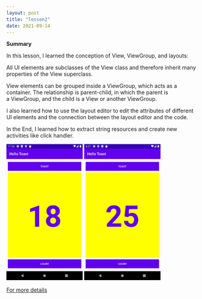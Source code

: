 ```yaml
---
layout: post
title: "lesson2"
date: 2021-09-14
---
```

**Summary**

In this lesson, I learned the conception of View, ViewGroup, and layouts: 

All UI elements are subclasses of the View class and therefore inherit many properties of the View superclass.

View elements can be grouped inside a ViewGroup, which acts as a container. The relationship is parent-child, in which the parent is a ViewGroup, and the child is a View or another ViewGroup.

I also learned how to use the layout editor to edit the attributes of different UI elements and the connection between the layout editor and the code.

In the End, I learned how to extract string resources and create new activities like click handler.

<img src="https://raw.githubusercontent.com/ColeFang/NeuCS5520_projects/ph-pages/images/leeson2.1.png" alt="drawing" width="200"/>

<img src="https://raw.githubusercontent.com/ColeFang/NeuCS5520_projects/ph-pages/images/lesson2.2.png" alt="drawing" width="200"/>

[For more details](https://github.com/ColeFang/NeuCS5520_projects/blob/ph-pages/documents/lesson1.2.doc?raw=true)
